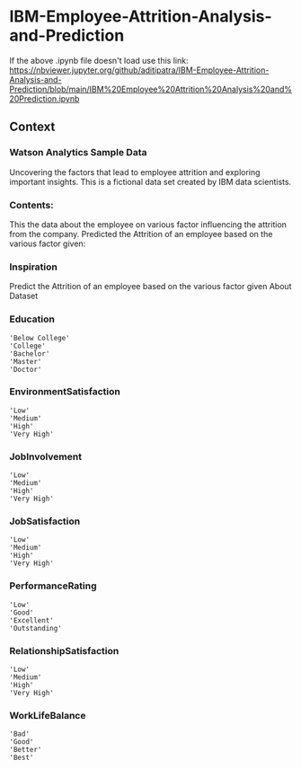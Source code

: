 # IBM-Employee-Attrition-Analysis-and-Prediction

If the above .ipynb file doesn't load use this link: https://nbviewer.jupyter.org/github/aditipatra/IBM-Employee-Attrition-Analysis-and-Prediction/blob/main/IBM%20Employee%20Attrition%20Analysis%20and%20Prediction.ipynb

## Context

### Watson Analytics Sample Data

Uncovering the factors that lead to employee attrition and exploring important insights. This is a fictional data set created by IBM data scientists.

### Contents:

This the data about the employee on various factor influencing the attrition from the company.
Predicted the Attrition of an employee based on the various factor given:

### Inspiration

Predict the Attrition of an employee based on the various factor given
About Dataset

### Education

    'Below College'
    'College'
    'Bachelor'
    'Master'
    'Doctor'

### EnvironmentSatisfaction

    'Low'
    'Medium'
    'High'
    'Very High'

### JobInvolvement

    'Low'
    'Medium'
    'High'
    'Very High'

### JobSatisfaction

    'Low'
    'Medium'
    'High'
    'Very High'

### PerformanceRating

    'Low'
    'Good'
    'Excellent'
    'Outstanding'

### RelationshipSatisfaction

    'Low'
    'Medium'
    'High'
    'Very High'

### WorkLifeBalance

    'Bad'
    'Good'
    'Better'
    'Best'

